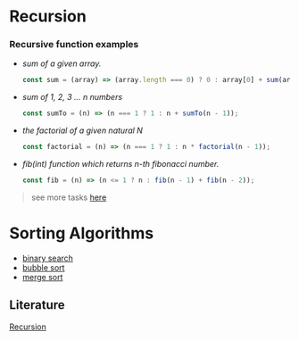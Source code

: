 # Recursion

### Recursive function examples

- *sum of a given array.*   
  ``` javascript 
  const sum = (array) => (array.length === 0) ? 0 : array[0] + sum(array.slice(1));
  ```
- *sum of  1, 2, 3 ... n numbers*   
  ``` javascript 
  const sumTo = (n) => (n === 1 ? 1 : n + sumTo(n - 1));
  ```
- *the factorial of a given natural N*   
  ``` javascript 
  const factorial = (n) => (n === 1 ? 1 : n * factorial(n - 1));
  ```
- *fib(int) function which returns n-th fibonacci number.*   
  ``` javascript 
  const fib = (n) => (n <= 1 ? n : fib(n - 1) + fib(n - 2));
  ```
 
> see more tasks [here](https://github.com/MartirosSahakyan/BootCampProject/tree/main/018Recursion/tasksRekursion)

# Sorting Algorithms  

  - [binary search](https://github.com/MartirosSahakyan/BootCampProject/blob/main/018RecursionAlgorithms/algorithms/binarySearchByIndex.js)  
  - [bubble sort](https://github.com/MartirosSahakyan/BootCampProject/blob/main/018RecursionAlgorithms/algorithms/bubbleSort.js)    
  - [merge sort](https://github.com/MartirosSahakyan/BootCampProject/blob/main/018RecursionAlgorithms/algorithms/mergeSort.js)   

 ## Literature

[Recursion](https://learn.javascript.ru/recursion)